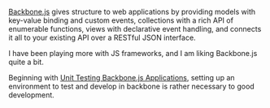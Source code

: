 <div id="wikitext">

<div style="display: none;">

Summary: An MV\* framework for writing web applications in <span
class="wikiword">[JavaScript](http://wiki.tamouse.org?n=Technology.JavaScript?action=print)</span>
on the client Parent: (Technology.)<span
class="wikiword">[JavaScript](http://wiki.tamouse.org?n=Technology.JavaScript?action=print)</span>
<span
class="wikiword">[IncludeMe](http://wiki.tamouse.org?n=Technology.IncludeMe?action=edit)[?](http://wiki.tamouse.org?n=Technology.IncludeMe?action=edit)</span>:
[JavaScript](http://wiki.tamouse.org?n=Technology.JavaScript?action=print)
Categories: [Articles](http://wiki.tamouse.org?n=Category.Articles),
[Collections](http://wiki.tamouse.org?n=Category.Collections),
[Stubs](http://wiki.tamouse.org?n=Category.Stubs) Tags: javascript,
backbone, framework, web development Source: Posted: Wed Aug 28 10:07:53
2013

</div>

<div class="vspace">

</div>

<div class="round lrindent quote">

[Backbone.js](http://backbonejs.org/) gives structure to web
applications by providing models with key-value binding and custom
events, collections with a rich API of enumerable functions, views with
declarative event handling, and connects it all to your existing API
over a <span class="wikiword">RESTful</span> JSON interface.

</div>

I have been playing more with JS frameworks, and I am liking Backbone.js
quite a bit.

Beginning with [Unit Testing Backbone.js
Applications](http://wiki.tamouse.org?n=Technology.UnitTestingBackbonejsApplications20130826085139?action=print),
setting up an environment to test and develop in backbone is rather
necessary to good development.

</div>
